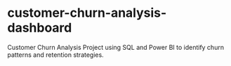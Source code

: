 # customer-churn-analysis-dashboard
Customer Churn Analysis Project using SQL and Power BI to identify churn patterns and retention strategies.
